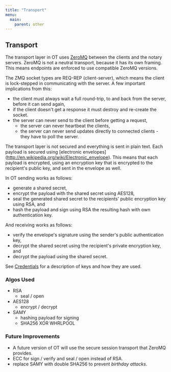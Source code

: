 ```yaml
---
title: "Transport"
menu:
  main:
    parent: other
---
```


## Transport

The transport layer in OT uses [ZeroMQ](http://zeromq.org) between
the clients and the notary servers. ZeroMQ is not a neutral transport,
because it has its own framing. This means endpoints are enforced to
use compatible ZeroMQ versions.

The ZMQ socket types are REQ-REP (client-server), which means the
client is lock-stepped in communicating with the server. A few important
implications from this:

- the client must always wait a full round-trip, to and back from the
   server, before it can send again,
- if the client doesn't get a response it must destroy and re-create the
   socket.
- the server can never send to the client before getting a request,
  - the server can never heartbeat the clients,
  - the server can never send updates directly to connected clients -
    they have to poll the server.

The transport layer is not secured and everything is sent
in plain text. Each payload is secured using [electronic envelopes]
(http://en.wikipedia.org/wiki/Electronic_envelope).
This means that each payload is encrypted, using an encryption
key that is encrypted to the recipient's public key, and sent in 
the envelope as well.

In OT sending works as follows:

- generate a shared secret,
- encrypt the payload with the shared secret using AES128,
- seal the generated shared secret to the recipients' public
   encryption key using RSA, and
- hash the payload and sign using RSA the resulting hash with own
   authentication key.

And receiving works as follows:

- verify the envelope's signature using the sender's public authentication
   key,
- decrypt the shared secret using the recipient's private encryption key, and
- decrypt the payload using the shared secret.

See [Credentials](Credentials.md) for a description of keys and how they
are used.

### Algos Used

- RSA
  - seal / open
- AES128
  - encrypt / decrypt
- SAMY
  - hashing payload for signing
  - SHA256 XOR WHRLPOOL

### Future Improvements

- A future version of OT will use the secure session transport that
   ZeroMQ provides.
- ECC for sign / verify and seal / open instead of RSA.
- replace SAMY with double SHA256 to prevent *birthday attacks*.
